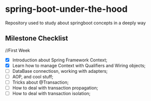 # spring-boot-under-the-hood
Repository used to study about springboot concepts in a deeply way


## Milestone Checklist

//First Week

- [X] Introduction about Spring Framework Context;
- [X] Learn how to manage Context with Qualifiers and Wiring objects;
- [ ] DataBase connectiosn, working with adapters;
- [ ] AOP, and cool stuff;
- [ ] Tricks about @Transaction;
- [ ] How to deal with transaction propagation;
- [ ] How to deal with transaction isolation;
